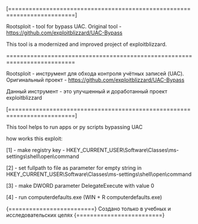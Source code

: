 
[=========================================================================]


Rootsploit - tool for bypass UAC. Original tool -
https://github.com/exploitblizzard/UAC-Bypass


This tool is a modernized and improved project of exploitblizzard.

==========================================================================


Rootsploit - инструмент для обхода контроля учётных записей (UAC). Оригинальный проект - 
https://github.com/exploitblizzard/UAC-Bypass

Данный инструмент - это улучшенный и доработанный проект exploitblizzard

[=========================================================================]

This tool helps to run apps or py scripts bypassing UAC

how works this exploit:

[1] - make registry key - HKEY_CURRENT_USER\Software\Classes\ms-settings\shell\open\command

[2] - set fullpath to file as parameter for empty string in HKEY_CURRENT_USER\Software\Classes\ms-settings\shell\open\command

[3] - make DWORD parameter DelegateExecute with value 0

[4] - run computerdefaults.exe (WIN + R computerdefaults.exe)



{=========================}
Создано только в учебных и
исследовательских целях
{=========================}
